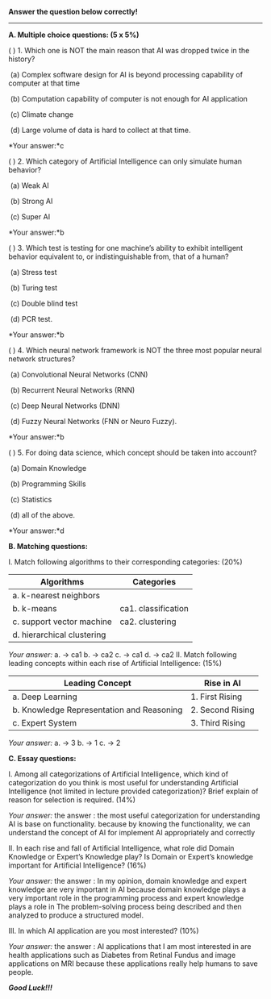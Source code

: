 **Answer the question below correctly!**

---

**A.   Multiple choice questions: (5 x 5%)**

 ( ) 1. Which one is NOT the main reason that AI was dropped twice in the history?  

​	(a) Complex software design for AI is beyond processing capability of computer at that time 

​	(b) Computation capability of computer is not enough for AI application 

​	(c) Climate change 

​	(d) Large volume of data is hard to collect at that time.

*Your answer:*c

 

( ) 2. Which category of Artificial Intelligence can only simulate human behavior? 

​	(a) Weak AI 

​	(b) Strong AI 

​	(c) Super AI

*Your answer:*b

 

( ) 3. Which test is testing for one machine’s ability to exhibit intelligent behavior equivalent to, or indistinguishable from, that of a human? 

​	(a) Stress test 

​	(b) Turing test 

​	(c) Double blind test 

​	(d) PCR test.

*Your answer:*b

 

( ) 4. Which neural network framework is NOT the three most popular neural network structures? 

​	(a) Convolutional Neural Networks (CNN) 

​	(b) Recurrent Neural Networks (RNN) 

​	(c) Deep Neural Networks (DNN) 

​	(d) Fuzzy Neural Networks (FNN or Neuro Fuzzy).

*Your answer:*b

 

( ) 5. For doing data science, which concept should be taken into account? 

​	(a) Domain Knowledge 

​	(b) Programming Skills 

​	(c) Statistics 

​	(d) all of the above.

*Your answer:*d



**B.   Matching questions:**

I.   Match following algorithms to their corresponding categories: (20%)

| Algorithms                 | Categories          |
| -------------------------- | ------------------- |
| a. k-nearest neighbors     |                     |
| b. k-means                 | ca1. classification |
| c. support vector machine  | ca2. clustering     |
| d. hierarchical clustering |                     |

*Your answer:*
a. -> ca1
b. -> ca2
c. -> ca1
d. -> ca2
II. Match following leading concepts within each rise of Artificial Intelligence: (15%)

| Leading Concept                            | Rise in AI       |
| ------------------------------------------ | ---------------- |
| a. Deep Learning                           | 1. First Rising  |
| b. Knowledge Representation  and Reasoning | 2. Second Rising |
| c. Expert System                           | 3. Third Rising  |

*Your answer:*
a. -> 3
b. -> 1
c. -> 2

**C. Essay questions:**

I. Among all categorizations of Artificial Intelligence, which kind of categorization do you think is most useful for understanding Artificial Intelligence (not limited in lecture provided categorization)? Brief explain of reason for selection is required. (14%)

 *Your answer:*
the answer : the most useful categorization for understanding AI is base on functionality. because by knowing the functionality, we can understand the concept of AI for implement AI appropriately and correctly


II. In each rise and fall of Artificial Intelligence, what role did Domain Knowledge or Expert’s Knowledge play? Is Domain or Expert’s knowledge important for Artificial Intelligence? (16%)

 *Your answer:*
the answer : In my opinion, domain knowledge and expert knowledge are very important in AI because domain knowledge plays a very important role in the programming process and expert knowledge plays a role in The problem-solving process being described and then analyzed to produce a structured model.



III. In which AI application are you most interested? (10%)

*Your answer:*
the answer : AI applications that I am most interested in are health applications such as Diabetes from Retinal Fundus and image applications on MRI because these applications really help humans to save people.


***Good Luck!!!***

